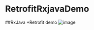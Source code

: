 # RetrofitRxjavaDemo
##RxJava +Retrofit demo
![image](https://github.com/HarryXR/RetrofitRxjavaDemo/blob/master/screenshots%2Fmy.gif)
